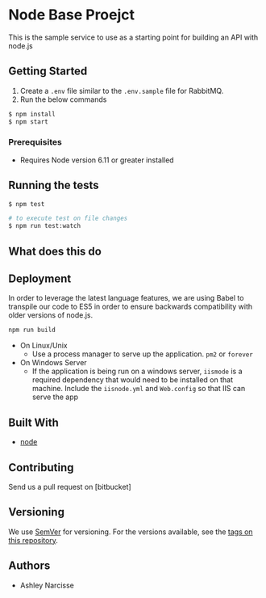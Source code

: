 # Node Base Proejct

This is the sample service to use as a starting point for building an API with node.js

## Getting Started
1. Create a `.env` file similar to the `.env.sample` file for RabbitMQ.
2. Run the below commands
```sh
$ npm install
$ npm start
```
### Prerequisites
- Requires Node version 6.11 or greater installed

## Running the tests

```sh
$ npm test

# to execute test on file changes
$ npm run test:watch
```

## What does this do



## Deployment
In order to leverage the latest language features, we are using Babel to transpile our code to ES5 in order to ensure backwards compatibility with older versions of node.js.

```sh
npm run build
```
* On Linux/Unix
  * Use a process manager to serve up the application. `pm2` or `forever`
* On Windows Server
  * If the application is being run on a windows server, `iismode` is a required dependency that would need to be installed on that machine. Include the `iisnode.yml` and `Web.config` so that IIS can serve the app



## Built With
* [node](https://nodejs.org/en/)

## Contributing
Send us a pull request on [bitbucket]

## Versioning
We use [SemVer](guide/how-tos/versioning.md) for versioning. For the versions available, see the [tags on this repository](https://github.com/your/project/tags).

## Authors
* Ashley Narcisse
